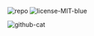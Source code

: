 ![repo](https://github.com/Wasserpuncher/Wasserpuncher/assets/70776301/41651981-94d0-42bd-ac36-2db216960ad9)
![license-MIT-blue](https://github.com/Wasserpuncher/Wasserpuncher/assets/70776301/d3d9444c-24fd-428a-bc90-d9a75450b010)







![github-cat](https://github.com/Wasserpuncher/Wasserpuncher/assets/70776301/f92d8a20-f430-4b32-bb66-a69e1ff86254)


